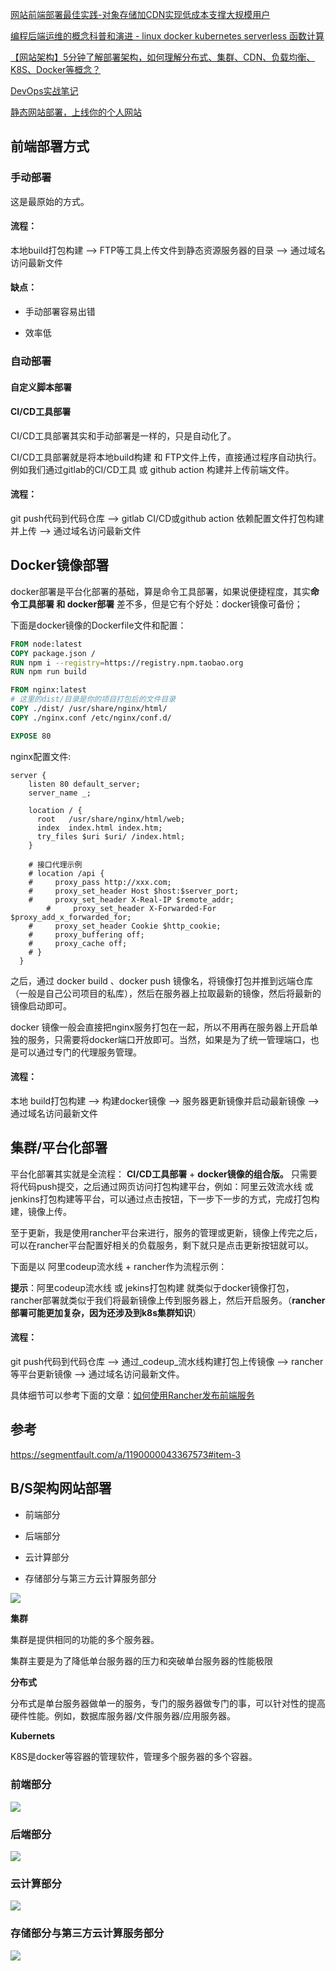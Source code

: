 <img src="assets/overview/2023-10-25-23-21-10-image.png" title="" alt="" data-align="inline">

[网站前端部署最佳实践-对象存储加CDN实现低成本支撑大规模用户](https://www.bilibili.com/video/BV1Jg4y1F7kb/?spm_id_from=333.880.my_history.page.click&vd_source=22af953ea4c09540ad1966711a2d53f0)

[编程后端运维的概念科普和演进 - linux docker kubernetes serverless 函数计算](https://www.bilibili.com/video/BV1T341137MB/?spm_id_from=333.880.my_history.page.click&vd_source=22af953ea4c09540ad1966711a2d53f0)

[【网站架构】5分钟了解部署架构，如何理解分布式、集群、CDN、负载均衡、K8S、Docker等概念？](https://www.bilibili.com/video/BV1M34y1B7H7/?spm_id_from=333.999.0.0&vd_source=22af953ea4c09540ad1966711a2d53f0)

[DevOps实战笔记](https://learn.lianglianglee.com/%E4%B8%93%E6%A0%8F/DevOps%E5%AE%9E%E6%88%98%E7%AC%94%E8%AE%B0)

[静态网站部署，上线你的个人网站](https://www.bilibili.com/video/BV17S4y1P7qH/?spm_id_from=333.337.search-card.all.click&vd_source=22af953ea4c09540ad1966711a2d53f0)

## 前端部署方式

### 手动部署

这是最原始的方式。

#### 流程：

本地build打包构建 ——> FTP等工具上传文件到静态资源服务器的目录 ——> 通过域名访问最新文件

#### 缺点：

- 手动部署容易出错

- 效率低

### 自动部署

#### 自定义脚本部署

#### CI/CD工具部署

CI/CD工具部署其实和手动部署是一样的，只是自动化了。

CI/CD工具部署就是将本地build构建 和 FTP文件上传，直接通过程序自动执行。例如我们通过gitlab的CI/CD工具 或 github action 构建并上传前端文件。

#### 流程：

git push代码到代码仓库 ——> gitlab CI/CD或github action 依赖配置文件打包构建并上传 ——> 通过域名访问最新文件

## Docker镜像部署

docker部署是平台化部署的基础，算是命令工具部署，如果说便捷程度，其实**命令工具部署 和 docker部署** 差不多，但是它有个好处：docker镜像可备份；  

下面是docker镜像的Dockerfile文件和配置：

```dockerfile
FROM node:latest
COPY package.json /
RUN npm i --registry=https://registry.npm.taobao.org
RUN npm run build

FROM nginx:latest
# 这里的dist/目录是你的项目打包后的文件目录
COPY ./dist/ /usr/share/nginx/html/
COPY ./nginx.conf /etc/nginx/conf.d/

EXPOSE 80
```

nginx配置文件:

```nginx
server {
    listen 80 default_server;
    server_name _;

    location / {
      root   /usr/share/nginx/html/web;
      index  index.html index.htm;
      try_files $uri $uri/ /index.html;
    }

    # 接口代理示例
    # location /api {
    #     proxy_pass http://xxx.com;
    #     proxy_set_header Host $host:$server_port;
    #     proxy_set_header X-Real-IP $remote_addr;
        #     proxy_set_header X-Forwarded-For $proxy_add_x_forwarded_for;
    #     proxy_set_header Cookie $http_cookie;
    #     proxy_buffering off;
    #     proxy_cache off;
    # }
  }
```

之后，通过 docker build 、docker push 镜像名，将镜像打包并推到远端仓库（一般是自己公司项目的私库），然后在服务器上拉取最新的镜像，然后将最新的镜像启动即可。

docker 镜像一般会直接把nginx服务打包在一起，所以不用再在服务器上开启单独的服务，只需要将docker端口开放即可。当然，如果是为了统一管理端口，也是可以通过专门的代理服务管理。

#### 流程：

本地 build打包构建 ——> 构建docker镜像 ——> 服务器更新镜像并启动最新镜像 ——> 通过域名访问最新文件

## 集群/平台化部署

平台化部署其实就是全流程： **CI/CD工具部署** + **docker镜像的组合版。** 只需要将代码push提交，之后通过网页访问打包构建平台，例如：阿里云效流水线 或 jenkins打包构建等平台，可以通过点击按钮，下一步下一步的方式，完成打包构建，镜像上传。

至于更新，我是使用rancher平台来进行，服务的管理或更新，镜像上传完之后，可以在rancher平台配置好相关的负载服务，剩下就只是点击更新按钮就可以。

下面是以 阿里codeup流水线 + rancher作为流程示例：

**提示**：阿里codeup流水线 或 jekins打包构建 就类似于docker镜像打包，rancher部署就类似于我们将最新镜像上传到服务器上，然后开启服务。（**rancher部署可能更加复杂，因为还涉及到k8s集群知识**）

#### 流程：

git push代码到代码仓库 ——> 通过_codeup_流水线构建打包上传镜像 ——> rancher等平台更新镜像 ——> 通过域名访问最新文件。

具体细节可以参考下面的文章：[如何使用Rancher发布前端服务](https://segmentfault.com/a/1190000044142025)

## 参考

https://segmentfault.com/a/1190000043367573#item-3

## B/S架构网站部署

- 前端部分

- 后端部分

- 云计算部分

- 存储部分与第三方云计算服务部分

![](assets/overview/2023-10-27-11-11-15-image.png)

**集群**

集群是提供相同的功能的多个服务器。

集群主要是为了降低单台服务器的压力和突破单台服务器的性能极限

**分布式**

分布式是单台服务器做单一的服务，专门的服务器做专门的事，可以针对性的提高硬件性能。例如，数据库服务器/文件服务器/应用服务器。

**Kubernets**

K8S是docker等容器的管理软件，管理多个服务器的多个容器。

### 前端部分

![](assets/overview/2023-10-27-11-01-10-image.png)

### 后端部分

![](assets/overview/2023-10-27-11-05-02-image.png)

### 云计算部分

![](assets/overview/2023-10-27-11-07-06-image.png)

### 存储部分与第三方云计算服务部分

![](assets/overview/2023-10-27-11-09-10-image.png)
